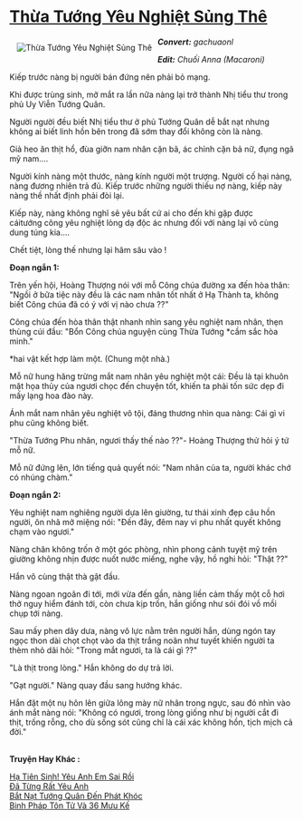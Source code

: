 <a href="https://utruyen.com/thua-tuong-yeu-nghiet-sung-the/17280/" title="Thừa Tướng Yêu Nghiệt Sủng Thê"><h1>Thừa Tướng Yêu Nghiệt Sủng Thê</h1></a><div style="display:table"><img align="right" style="float: left; padding: 10px;" src="https://utruyen.com/images/story/200x260/thua-tuong-yeu-nghiet-sung-the.jpg" alt="Thừa Tướng Yêu Nghiệt Sủng Thê"><b><i>Convert:</i></b><i> gachuaonl</i><p></p><b><i>Edit</i></b><b><i>:</i></b><i> Chuối Anna (Macaroni)</i><p></p>Kiếp trước nàng bị người bán đứng nên phải bỏ mạng.<p></p>Khi được trùng sinh, mở mắt ra lần nữa nàng lại trở thành Nhị tiểu thư trong phủ Uy Viễn Tướng Quân.<p></p>Người người đều biết Nhị tiểu thư ở phủ Tướng Quân dễ bắt nạt nhưng không ai biết linh hồn bên trong đã sớm thay đổi không còn là nàng.<p></p>Giả heo ăn thịt hổ, đùa giỡn nam nhân cặn bã, ác chỉnh cặn bả nữ, đụng ngã mỹ nam....<p></p>Người kính nàng một thước, nàng kính người một trượng. Người cố hại nàng, nàng đương nhiên trả đủ. Kiếp trước những người thiếu nợ nàng, kiếp này nàng thề nhất định phải đòi lại.<p></p>Kiếp này, nàng không nghĩ sẽ yêu bất cứ ai cho đến khi gặp được cáitướng công yêu nghiệt lòng dạ độc ác nhưng đối với nàng lại vô cùng dung túng kia....<p></p>Chết tiệt, lòng thế nhưng lại hãm sâu vào !<p></p><b>Đoạn ngắn 1:</b><p></p>Trên yến hội, Hoàng Thượng nói với mỗ Công chúa đường xa đến hòa thân: "Ngồi ở bữa tiệc này đều là các nam nhân tốt nhất ở Hạ Thành ta, không biết Công chúa đã có ý với vị nào chưa ??"<p></p>Công chúa đến hòa thân thật nhanh nhìn sang yêu nghiệt nam nhân, thẹn thùng cúi đầu: "Bổn Công chúa nguyện cùng Thừa Tướng *cầm sắc hòa minh."<p></p>*hai vật kết hợp làm một. (Chung một nhà.)<p></p>Mỗ nữ hung hăng trừng mắt nam nhân yêu nghiệt một cái: Đều là tại khuôn mặt họa thủy của ngươi chọc đến chuyện tốt, khiến ta phải tốn sức dẹp đi mấy lạng hoa đào này.<p></p>Ánh mắt nam nhân yêu nghiệt vô tội, đáng thương nhìn qua nàng: Cái gì vi phu cũng không biết.<p></p>"Thừa Tướng Phu nhân, ngươi thấy thế nào ??"- Hoàng Thượng thử hỏi ý tứ mỗ nữ.<p></p>Mỗ nữ đứng lên, lớn tiếng quả quyết nói: "Nam nhân của ta, người khác chớ có nhúng chàm."<p></p><b>Đoạn ngắn 2: </b><p></p>Yêu nghiệt nam nghiêng người dựa lên giường, tư thái xinh đẹp câu hồn người, ôn nhã mở miệng nói: "Đến đây, đêm nay vi phu nhất quyết không chạm vào ngươi."<p></p>Nàng chân không trốn ở một góc phòng, nhìn phong cảnh tuyệt mỹ trên giường không nhịn được nuốt nước miếng, nghe vậy, hồ nghi hỏi: "Thật ??"<p></p>Hắn vô cùng thật thà gật đầu.<p></p>Nàng ngoan ngoãn đi tới, mới vừa đến gần, nàng liền cảm thấy một cỗ hơi thở nguy hiểm đánh tới, còn chưa kịp trốn, hắn giống như sói đói vồ mồi chụp tới nàng.<p></p>Sau mấy phen dây dưa, nàng vô lực nằm trên người hắn, dùng ngón tay ngọc thon dài chọt chọt vào da thịt trắng noãn như tuyết khiến người ta thèm nhỏ dãi hỏi: "Trong mắt ngươi, ta là cái gì ??"<p></p>"Là thịt trong lòng." Hắn không do dự trả lời.<p></p>"Gạt người." Nàng quay đầu sang hướng khác.<p></p>Hắn đặt một nụ hôn lên giữa lông mày nữ nhân trong ngực, sau đó nhìn vào ánh mắt nàng nói: "Không có ngươi, trong lòng giống như bị người cắt đi thịt, trống rỗng, cho dù sống sót cũng chỉ là cái xác không hồn, tịch mịch cả đời."</div><p><br><b>Truyện Hay Khác :</b></p><a href="https://utruyen.com/ha-tien-sinh-yeu-anh-em-sai-roi/18597/" alt="Hạ Tiên Sinh! Yêu Anh Em Sai Rồi">Hạ Tiên Sinh! Yêu Anh Em Sai Rồi</a><br/><a href="https://github.com/quanluxury/ngontinhhot/tree/master/truyenhay/19490/" alt="Đã Từng Rất Yêu Anh">Đã Từng Rất Yêu Anh</a><br/><a href="https://truyenngontinhay.wordpress.com/2019/10/03/bat-nat-tuong-quan-den-phat-khoc/" alt="Bắt Nạt Tướng Quân Đến Phát Khóc">Bắt Nạt Tướng Quân Đến Phát Khóc</a><br/><a href="https://github.com/quanluxury/ngontinhhot/tree/master/truyenhay/20465/" alt="Binh Pháp Tôn Tử Và 36 Mưu Kế">Binh Pháp Tôn Tử Và 36 Mưu Kế</a><br/>